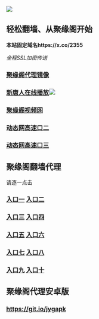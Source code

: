 
![](https://raw.githubusercontent.com/hao369/a/master/j.jpg)



## 轻松翻墙、从聚缘阁开始

**本站固定域名https://x.co/2355**

_全程SSL加密传送_


 ###  [聚缘阁代理镜像](https://gb76gq8ptg.execute-api.us-east-2.amazonaws.com/jx)

###  [新唐人在线播放](http://xtr.1jje.lvuk.cf)![](https://raw.githubusercontent.com/hao369/a/master/benzoutuijian.gif)

###  [聚缘阁视频网](http://jygrv.1jje.lvuk.cf)



###  [动态网高速口二](https://x.co/ddg)

###  [动态网高速口三](https://x.co/ddf)



## 聚缘阁翻墙代理 

请逐一点击

### **[入口一](https://s3.amazonaws.com/dtw/jyg.html)** **[入口二](https://s3.ap-northeast-2.amazonaws.com/haojyg/jyg.html)**

### **[入口三](https://s3-ap-southeast-1.amazonaws.com/jyg4/jyg.html)**  **[入口四](https://s3-ap-northeast-1.amazonaws.com/jyg9/jyg.html)**

### **[入口五](https://s3.ap-south-1.amazonaws.com/jyg5/jyg.html)**  **[入口六](https://s3-us-west-2.amazonaws.com/jyg7/jyg.html)**


###  **[入口七](https://s3-us-west-1.amazonaws.com/jyg6/jyg.html)**  **[入口八](https://s3-eu-west-1.amazonaws.com/jyg8/jyg.html)**


###  **[入口九](https://s3.eu-central-1.amazonaws.com/jyg3/jyg.html)**  **[入口十](https://s3-ap-southeast-2.amazonaws.com/jyg1/jyg.html)**

##  聚缘阁代理安卓版

### https://git.io/jygapk


